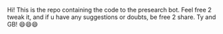 Hi! This is the repo containing the code to the presearch bot. Feel free 2 tweak it,
and if u have any suggestions or doubts, be free 2 share. Ty and GB! 😄😄😄
